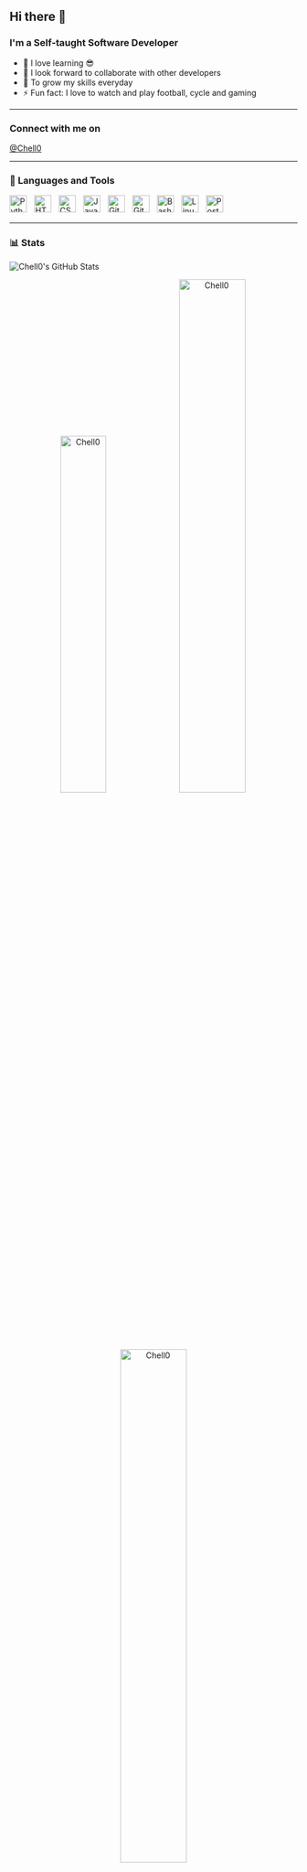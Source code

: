 ## Hi there 👋

### I'm a Self-taught Software Developer

- 🌱 I love learning 😎
- 👯 I look forward to collaborate with other developers
- 🎯 To grow my skills everyday 
- ⚡ Fun fact: I love to watch and play football, cycle and gaming

---

### Connect with me on

[@Chell0](machelgabriel@gmail.com)

---

### 🧰 Languages and Tools

<img align="left" alt="Python" width="30px" style="padding-right:10px;" src="https://cdn.jsdelivr.net/gh/devicons/devicon/icons/python/python-plain.svg" />
<img align="left" alt="HTML" width="30px" style="padding-right:10px;" src="https://cdn.jsdelivr.net/gh/devicons/devicon/icons/html5/html5-plain.svg" />
<img align="left" alt="CSS" width="30px" style="padding-right:10px;" src="https://cdn.jsdelivr.net/gh/devicons/devicon/icons/css3/css3-plain.svg" />
<img align="left" alt="JavaScript" width="30px" style="padding-right:10px;" src="https://cdn.jsdelivr.net/gh/devicons/devicon/icons/javascript/javascript-plain.svg" />
<img align="left" alt="Git" width="30px" style="padding-right:10px;" src="https://cdn.jsdelivr.net/gh/devicons/devicon/icons/git/git-original.svg" />
<img align="left" alt="GitHub" width="30px" style="padding-right:10px;" src="https://cdn.jsdelivr.net/gh/devicons/devicon/icons/github/github-original.svg" />
<img align="left" alt="Bash" width="30px" style="padding-right:10px;" src="https://cdn.jsdelivr.net/gh/devicons/devicon/icons/bash/bash-original.svg" />
<img align="left" alt="Linux" width="30px" style="padding-right:10px;" src="https://cdn.jsdelivr.net/gh/devicons/devicon/icons/linux/linux-original.svg" />
<img align="left" alt="Postgresql" width="30px" style="padding-right:10px;" src="https://cdn.jsdelivr.net/gh/devicons/devicon/icons/postgresql/postgresql-original.svg" />
<br />
<br />

---

### 📊 Stats

![Chell0's GitHub Stats](https://github-readme-stats.vercel.app/api?username=Chell0&show_icons=true&theme=cobalt2)

<p align="center">
    <img width="40%" src="https://github-readme-stats.vercel.app/api/top-langs?username=Chell0&show_icons=true&theme=dracula&title_color=ff8000&text_color=ffffff&bg_color=6a6a6a&locale=en&layout=compact&hide_border=true" alt="Chell0" />
    <img width="48%" src="https://github-readme-stats.vercel.app/api?username=Chell0&show_icons=true&theme=dracula&title_color=ff8000&text_color=ffffff&bg_color=6a6a6a&locale=en&hide_border=true" alt="Chell0" />
    <img width="48%" src="https://github-readme-streak-stats.herokuapp.com/?user=Chell0&theme=highcontrast&hide_border=true" alt="Chell0" />
</p>

<!-- START_SECTION:activity -->
<!-- END_SECTION:activity -->
